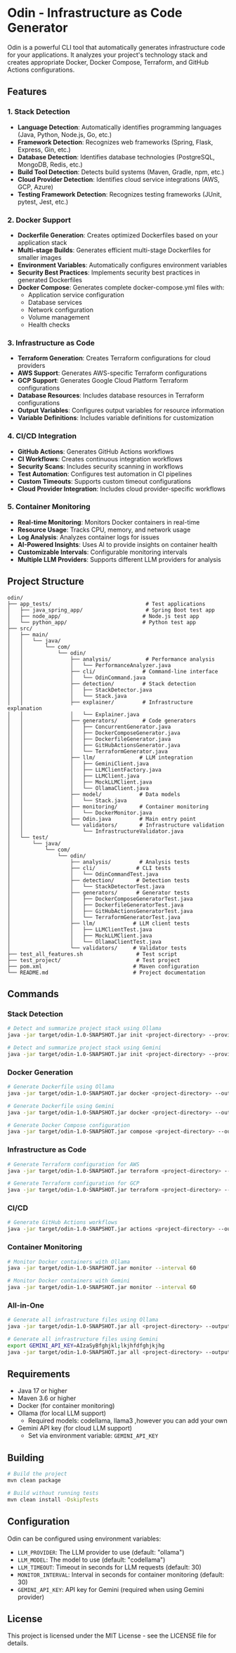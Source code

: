 # Odin - Infrastructure as Code Generator

Odin is a powerful CLI tool that automatically generates infrastructure code for your applications. It analyzes your project's technology stack and creates appropriate Docker, Docker Compose, Terraform, and GitHub Actions configurations.

## Features

### 1. Stack Detection
- **Language Detection**: Automatically identifies programming languages (Java, Python, Node.js, Go, etc.)
- **Framework Detection**: Recognizes web frameworks (Spring, Flask, Express, Gin, etc.)
- **Database Detection**: Identifies database technologies (PostgreSQL, MongoDB, Redis, etc.)
- **Build Tool Detection**: Detects build systems (Maven, Gradle, npm, etc.)
- **Cloud Provider Detection**: Identifies cloud service integrations (AWS, GCP, Azure)
- **Testing Framework Detection**: Recognizes testing frameworks (JUnit, pytest, Jest, etc.)

### 2. Docker Support
- **Dockerfile Generation**: Creates optimized Dockerfiles based on your application stack
- **Multi-stage Builds**: Generates efficient multi-stage Dockerfiles for smaller images
- **Environment Variables**: Automatically configures environment variables
- **Security Best Practices**: Implements security best practices in generated Dockerfiles
- **Docker Compose**: Generates complete docker-compose.yml files with:
  - Application service configuration
  - Database services
  - Network configuration
  - Volume management
  - Health checks

### 3. Infrastructure as Code
- **Terraform Generation**: Creates Terraform configurations for cloud providers
- **AWS Support**: Generates AWS-specific Terraform configurations
- **GCP Support**: Generates Google Cloud Platform Terraform configurations
- **Database Resources**: Includes database resources in Terraform configurations
- **Output Variables**: Configures output variables for resource information
- **Variable Definitions**: Includes variable definitions for customization

### 4. CI/CD Integration
- **GitHub Actions**: Generates GitHub Actions workflows
- **CI Workflows**: Creates continuous integration workflows
- **Security Scans**: Includes security scanning in workflows
- **Test Automation**: Configures test automation in CI pipelines
- **Custom Timeouts**: Supports custom timeout configurations
- **Cloud Provider Integration**: Includes cloud provider-specific workflows

### 5. Container Monitoring
- **Real-time Monitoring**: Monitors Docker containers in real-time
- **Resource Usage**: Tracks CPU, memory, and network usage
- **Log Analysis**: Analyzes container logs for issues
- **AI-Powered Insights**: Uses AI to provide insights on container health
- **Customizable Intervals**: Configurable monitoring intervals
- **Multiple LLM Providers**: Supports different LLM providers for analysis

## Project Structure

```
odin/
├── app_tests/                              # Test applications
│   ├── java_spring_app/                    # Spring Boot test app
│   ├── node_app/                          # Node.js test app
│   └── python_app/                        # Python test app
├── src/
│   ├── main/
│   │   └── java/
│   │       └── com/
│   │           └── odin/
│   │               ├── analysis/           # Performance analysis
│   │               │   └── PerformanceAnalyzer.java
│   │               ├── cli/               # Command-line interface
│   │               │   └── OdinCommand.java
│   │               ├── detection/         # Stack detection
│   │               │   ├── StackDetector.java
│   │               │   └── Stack.java
│   │               ├── explainer/         # Infrastructure explanation
│   │               │   └── Explainer.java
│   │               ├── generators/        # Code generators
│   │               │   ├── ConcurrentGenerator.java
│   │               │   ├── DockerComposeGenerator.java
│   │               │   ├── DockerfileGenerator.java
│   │               │   ├── GitHubActionsGenerator.java
│   │               │   └── TerraformGenerator.java
│   │               ├── llm/              # LLM integration
│   │               │   ├── GeminiClient.java
│   │               │   ├── LLMClientFactory.java
│   │               │   ├── LLMClient.java
│   │               │   ├── MockLLMClient.java
│   │               │   └── OllamaClient.java
│   │               ├── model/            # Data models
│   │               │   └── Stack.java
│   │               ├── monitoring/       # Container monitoring
│   │               │   └── DockerMonitor.java
│   │               ├── Odin.java         # Main entry point
│   │               └── validators/       # Infrastructure validation
│   │                   └── InfrastructureValidator.java
│   └── test/
│       └── java/
│           └── com/
│               └── odin/
│                   ├── analysis/         # Analysis tests
│                   ├── cli/             # CLI tests
│                   │   └── OdinCommandTest.java
│                   ├── detection/       # Detection tests
│                   │   └── StackDetectorTest.java
│                   ├── generators/      # Generator tests
│                   │   ├── DockerComposeGeneratorTest.java
│                   │   ├── DockerfileGeneratorTest.java
│                   │   ├── GitHubActionsGeneratorTest.java
│                   │   └── TerraformGeneratorTest.java
│                   ├── llm/            # LLM client tests
│                   │   ├── LLMClientTest.java
│                   │   ├── MockLLMClient.java
│                   │   └── OllamaClientTest.java
│                   └── validators/     # Validator tests
├── test_all_features.sh                 # Test script
├── test_project/                        # Test project
├── pom.xml                             # Maven configuration
└── README.md                           # Project documentation
```

## Commands

### Stack Detection
```bash
# Detect and summarize project stack using Ollama
java -jar target/odin-1.0-SNAPSHOT.jar init <project-directory> --provider ollama

# Detect and summarize project stack using Gemini
java -jar target/odin-1.0-SNAPSHOT.jar init <project-directory> --provider gemini
```

### Docker Generation
```bash
# Generate Dockerfile using Ollama
java -jar target/odin-1.0-SNAPSHOT.jar docker <project-directory> --output ./docker --provider ollama

# Generate Dockerfile using Gemini
java -jar target/odin-1.0-SNAPSHOT.jar docker <project-directory> --output ./docker --provider gemini

# Generate Docker Compose configuration
java -jar target/odin-1.0-SNAPSHOT.jar compose <project-directory> --output ./docker --provider ollama


```

### Infrastructure as Code
```bash
# Generate Terraform configuration for AWS
java -jar target/odin-1.0-SNAPSHOT.jar terraform <project-directory> --provider ollama --cloud aws --output ./terraform

# Generate Terraform configuration for GCP
java -jar target/odin-1.0-SNAPSHOT.jar terraform <project-directory> --provider ollama --cloud gcp --output ./terraform
```

### CI/CD
```bash
# Generate GitHub Actions workflows
java -jar target/odin-1.0-SNAPSHOT.jar actions <project-directory> --output <OutputDir> --provider ollama
```

### Container Monitoring
```bash
# Monitor Docker containers with Ollama
java -jar target/odin-1.0-SNAPSHOT.jar monitor --interval 60 

# Monitor Docker containers with Gemini
java -jar target/odin-1.0-SNAPSHOT.jar monitor --interval 60 
```

### All-in-One
```bash
# Generate all infrastructure files using Ollama
java -jar target/odin-1.0-SNAPSHOT.jar all <project-directory> --output ./infrastructure --provider ollama

# Generate all infrastructure files using Gemini
export GEMINI_API_KEY=AIzaSyBfghjkl;lkjhfdfghjkjhg
java -jar target/odin-1.0-SNAPSHOT.jar all <project-directory> --output ./infrastructure --provider gemini
```

## Requirements

- Java 17 or higher
- Maven 3.6 or higher
- Docker (for container monitoring)
- Ollama (for local LLM support)
  - Required models: codellama, llama3 ,however you can add your own
- Gemini API key (for cloud LLM support)
  - Set via environment variable: `GEMINI_API_KEY`

## Building

```bash
# Build the project
mvn clean package

# Build without running tests
mvn clean install -DskipTests
```

## Configuration

Odin can be configured using environment variables:

- `LLM_PROVIDER`: The LLM provider to use (default: "ollama")
- `LLM_MODEL`: The model to use (default: "codellama")
- `LLM_TIMEOUT`: Timeout in seconds for LLM requests (default: 30)
- `MONITOR_INTERVAL`: Interval in seconds for container monitoring (default: 30)
- `GEMINI_API_KEY`: API key for Gemini (required when using Gemini provider)

## License

This project is licensed under the MIT License - see the LICENSE file for details. 